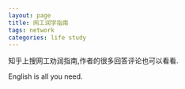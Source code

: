 ```yaml
---
layout: page
title: 网工润学指南
tags: network
categories: life study
---
```

知乎上搜网工劝润指南,作者的很多回答评论也可以看看.  

English is all you need.